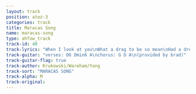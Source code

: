 ```yaml
---
layout: track
position: atoz-3
categories: track
title: Maracas Song
name: maracas-song
type: ahfow_track
track-id: 40
track-lyrics: "When I look at you\nWhat a drag to be so mean\nHad a dream\nAll the cops were dead\n\nWhen I went up to Times Square\nBought myself a pair of shoes\nBought myself a pair of shoes\nNow I'm walking sideways too\nNow the heat is in my face\nAnd I have no room to move\nI'm as scared as I can be\nTry and let the daytime pass\n\nWhen I look at you\nWhat a drag to be so mean\nHad a dream\nAll the cops were dead\n\nWhen I went up to Times Square\nBought myself a pair of shoes\nBought myself a pair of shoes\nNow I'm walking sideways too\nNow the heat is in my face\nAnd I have no room to move\nI'm as scared as I can be\nTry and let the daytime pass"
track-guitar: "verses: D6 Dmin6 A\nchorus: G D A\n(provided by brad)"
track-guitar-flag: true
track-author: Krukowski/Wareham/Yang
track-sort: "MARACAS SONG"
track-alpha: M
track-original: 
---
```

